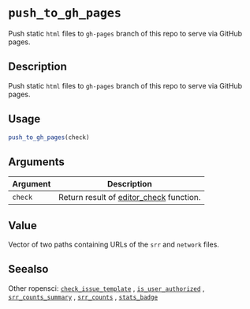 # `push_to_gh_pages`

Push static `html` files to `gh-pages` branch of this repo to serve via
 GitHub pages.


## Description

Push static `html` files to `gh-pages` branch of this repo to serve via
 GitHub pages.


## Usage

```r
push_to_gh_pages(check)
```


## Arguments

Argument      |Description
------------- |----------------
`check`     |     Return result of [editor_check](#editorcheck) function.


## Value

Vector of two paths containing URLs of the `srr` and `network` files.


## Seealso

Other ropensci:
 [`check_issue_template`](#checkissuetemplate) ,
 [`is_user_authorized`](#isuserauthorized) ,
 [`srr_counts_summary`](#srrcountssummary) ,
 [`srr_counts`](#srrcounts) ,
 [`stats_badge`](#statsbadge)


